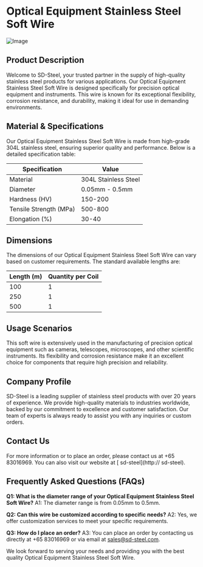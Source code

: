 # Optical Equipment Stainless Steel Soft Wire

![Image](https://github.com/user-attachments/assets/2567258e-e124-4816-932d-1809bd27ef0b)

## Product Description

Welcome to SD-Steel, your trusted partner in the supply of high-quality stainless steel products for various applications. Our Optical Equipment Stainless Steel Soft Wire is designed specifically for precision optical equipment and instruments. This wire is known for its exceptional flexibility, corrosion resistance, and durability, making it ideal for use in demanding environments.

## Material & Specifications

Our Optical Equipment Stainless Steel Soft Wire is made from high-grade 304L stainless steel, ensuring superior quality and performance. Below is a detailed specification table:

| Specification | Value |
|---------------|-------|
| Material      | 304L Stainless Steel |
| Diameter      | 0.05mm - 0.5mm |
| Hardness (HV) | 150-200 |
| Tensile Strength (MPa) | 500-800 |
| Elongation (%) | 30-40 |

## Dimensions

The dimensions of our Optical Equipment Stainless Steel Soft Wire can vary based on customer requirements. The standard available lengths are:

| Length (m) | Quantity per Coil |
|------------|-------------------|
| 100        | 1                 |
| 250        | 1                 |
| 500        | 1                 |

## Usage Scenarios

This soft wire is extensively used in the manufacturing of precision optical equipment such as cameras, telescopes, microscopes, and other scientific instruments. Its flexibility and corrosion resistance make it an excellent choice for components that require high precision and reliability.

## Company Profile

SD-Steel is a leading supplier of stainless steel products with over 20 years of experience. We provide high-quality materials to industries worldwide, backed by our commitment to excellence and customer satisfaction. Our team of experts is always ready to assist you with any inquiries or custom orders.

## Contact Us

For more information or to place an order, please contact us at +65 83016969. You can also visit our website at [ sd-steel](http:// sd-steel).

## Frequently Asked Questions (FAQs)

**Q1: What is the diameter range of your Optical Equipment Stainless Steel Soft Wire?**
A1: The diameter range is from 0.05mm to 0.5mm.

**Q2: Can this wire be customized according to specific needs?**
A2: Yes, we offer customization services to meet your specific requirements.

**Q3: How do I place an order?**
A3: You can place an order by contacting us directly at +65 83016969 or via email at sales@sd-steel.com.

We look forward to serving your needs and providing you with the best quality Optical Equipment Stainless Steel Soft Wire.
